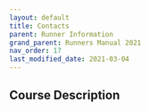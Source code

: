 ```yaml
---
layout: default
title: Contacts
parent: Runner Information
grand_parent: Runners Manual 2021
nav_order: 17
last_modified_date: 2021-03-04
---
```


## Course Description
